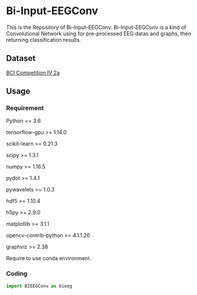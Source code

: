 # Bi-Input-EEGConv

This is the Repository of Bi-Input-EEGConv. Bi-Input-EEGConv is a kind of Convolutional Network using for pre-processed EEG datas and graphs, then returning classification results.

## Dataset

[BCI Competition IV 2a](http://www.bbci.de/competition/iv/)

## Usage

### Requirement

Python == 3.6

tensorflow-gpu >= 1.14.0

scikit-learn >= 0.21.3

scipy >= 1.3.1

numpy >= 1.16.5

pydot >= 1.4.1

pywavelets >= 1.0.3

hdf5 >= 1.10.4

h5py >= 2.9.0

matplotlib >= 3.1.1

opencv-contrib-python >= 4.1.1.26

graphviz >= 2.38

Require to use conda environment.

### Coding

```python
import BIEEGConv as bieeg
```

